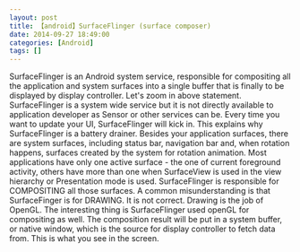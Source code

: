 ```yaml
---
layout: post
title: 【android】SurfaceFlinger (surface composer)
date: 2014-09-27 18:49:00
categories: [Android]
tags: []
---
```

SurfaceFlinger is an Android system service, responsible for compositing all the application and system surfaces into a single buffer that is finally to be displayed by display controller.
Let's zoom in above statement.
SurfaceFlinger is a system wide service but it is not directly available to application developer as Sensor or other services can be. Every time you want to update your UI, SurfaceFlinger will kick in. This explains why SurfaceFlinger is a battery drainer.
Besides your application surfaces, there are system surfaces, including status bar, navigation bar and, when rotation happens, surfaces created by the system for rotation animation. Most applications have only one active surface - the one of current foreground
 activity, others have more than one when SurfaceView is used in the view hierarchy or Presentation mode is used.
SurfaceFlinger is responsible for COMPOSITING all those surfaces. A common misunderstanding is that SurfaceFinger is for DRAWING. It is not correct. Drawing is the job of OpenGL. The interesting thing is SurfaceFlinger used openGL for compositing as well.
The composition result will be put in a system buffer, or native window, which is the source for display controller to fetch data from. This is what you see in the screen.
